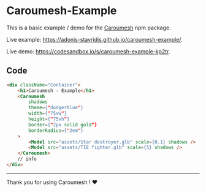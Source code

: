 # Caroumesh-Example

This is a basic example / demo for the
[Caroumesh](https://www.npmjs.com/package/caroumesh) npm package.

Live example: <https://adonis-stavridis.github.io/caroumesh-example/>.

Live demo: <https://codesandbox.io/s/caroumesh-example-kp2tr>.

## Code

```html
<div className="Container">
	<h1>Caroumesh - Example</h1>
	<Caroumesh
		shadows
		theme={"dodgerblue"}
		width={"75vw"}
		height={"75vh"}
		border={"2px solid gold"}
		borderRadius={"2em"}
	>
		<Model src="assets/Star destroyer.glb" scale={0.1} shadows />
		<Model src="assets/TIE fighter.glb" scale={5} shadows />
	</Caroumesh>
	// info
</div>
```

---

Thank you for using Caroumesh ! ❤️

